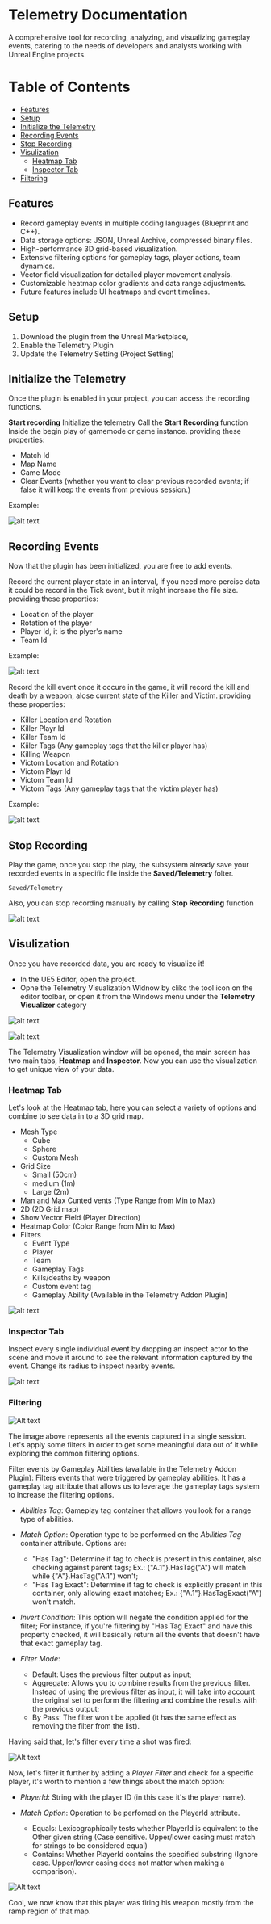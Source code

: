 # Telemetry Documentation

A comprehensive tool for recording, analyzing, and visualizing gameplay events, catering to the needs of developers and analysts working with Unreal Engine projects.

# Table of Contents
- [Features](#features)
- [Setup](#setup)
- [Initialize the Telemetry](#initialize-the-telemetry)
- [Recording Events ](#recording-events-)
- [Stop Recording](#stop-recording)
- [Visulization  ](#visulization--)
    - [Heatmap Tab](#heatmap-tab)
    - [Inspector Tab](#inspector-tab)
- [Filtering](#filtering)

## Features
 - Record gameplay events in multiple coding languages (Blueprint and C++). 
 - Data storage options: JSON, Unreal Archive, compressed binary files. 
 - High-performance 3D grid-based visualization. 
 - Extensive filtering options for gameplay tags, player actions, team dynamics.
 - Vector field visualization for detailed player movement analysis.
 - Customizable heatmap color gradients and data range adjustments.
 - Future features include UI heatmaps and event timelines.

## Setup

 1. Download the plugin from the Unreal Marketplace,
 2. Enable the Telemetry Plugin
 3. Update the Telemetry Setting (Project Setting)

## Initialize the Telemetry

Once the plugin is enabled in your project, you can access the recording functions.

**Start recording**
Initialize the telemetry
Call the **Start Recording** function Inside the begin play of gamemode or game instance. providing these properties:
- Match Id
- Map Name
- Game Mode
- Clear Events (whether you want to clear previous recorded events; if false it will keep the events from previous session.)

Example:

![alt text](image.png)

## Recording Events <a name="recording-events"><a/>
Now that the plugin has been initialized, you are free to add events. 

Record the current player state in an interval, if you need more percise data it could be record in the Tick event, but it might increase the file size. providing these properties:
- Location of the player
- Rotation of the player
- Player Id, it is the plyer's name
- Team Id

Example:

![alt text](image-1.png)


Record the kill event once it occure in the game, it will record the kill and death by a weapon, alose current state of the Killer and Victim. providing these properties:

- Killer Location and Rotation
- Killer Playr Id
- Killer Team Id
- Kiiler Tags (Any gameplay tags that the killer player has)
- Killing Weapon
- Victom Location and Rotation
- Victom Playr Id
- Victom Team Id
- Victom Tags (Any gameplay tags that the victim player has)

Example:

![alt text](image-2.png)

## Stop Recording

Play the game, once you stop the play, the subsystem already save your recorded events in a specific file inside the **Saved/Telemetry** folter.
```
Saved/Telemetry
```

Also, you can stop recording manually by calling **Stop Recording** function

![alt text](image-3.png)

## Visulization  <a name="visualization"/>
Once you have recorded data, you are ready to visualize it!
- In the UE5 Editor, open the project.
- Opne the Telemetry Visualization Widnow by clikc the tool icon on the editor toolbar, or open it from the Windows menu under the **Telemetry Visualizer** category

![alt text](image-4.png)

![alt text](image-5.png)

The Telemetry Visualization window will be opened, the main screen has two main tabs, **Heatmap** and **Inspector**.
Now you can use the visualization to get unique view of your data. 

### Heatmap Tab
Let's look at the Heatmap tab, here you can select a variety of options and combine to see data in to a 3D grid map.

- Mesh Type
    - Cube
    - Sphere
    - Custom Mesh
- Grid Size
    - Small (50cm)
    - medium (1m)
    - Large (2m)
- Man and Max Cunted vents (Type Range from Min to Max)
- 2D (2D Grid map)
- Show Vector Field (Player Direction)
- Heatmap Color (Color Range from Min to Max)
- Filters
    - Event Type
    - Player
    - Team
    - Gameplay Tags
    - Kills/deaths by weapon
    - Custom event tag
    - Gameplay Ability (Available in the Telemetry Addon Plugin)

![alt text](image-6.png)

### Inspector Tab

Inspect every single individual event by dropping an inspect actor to the scene and move it around to see the relevant information captured by the event. Change its radius to inspect nearby events.

![alt text](image-7.png)

### Filtering

![Alt text](image-8.png)

The image above represents all the events captured in a single session. Let's apply some filters in order to get some meaningful data out of it while exploring the common filtering options.

Filter events by Gameplay Abilities (available in the Telemetry Addon Plugin):
Filters events that were triggered by gameplay abilities. It has a gameplay tag attribute that allows us to leverage the gameplay tags system to increase the filtering options. 

* *Abilities Tag*: Gameplay tag container that allows you look for a range type of abilities.

* *Match Option*: Operation type to be performed on the *Abilities Tag* container attribute. Options are:
    * "Has Tag": Determine if tag to check is present in this container, also checking against parent tags; Ex.: {"A.1"}.HasTag("A") will match while {"A"}.HasTag("A.1") won't;
    * "Has Tag Exact": Determine if tag to check is explicitly present in this container, only allowing exact matches; Ex.: {"A.1"}.HasTagExact("A") won't match.

* *Invert Condition*: This option will negate the condition applied for the filter; For instance, if you're filtering by "Has Tag Exact" and have this property checked, it will basically return all the events that doesn't have that exact gameplay tag.

* *Filter Mode*: 
    * Default: Uses the previous filter output as input;
    * Aggregate: Allows you to combine results from the previous filter. Instead of using the previous filter as input, it will take into account the original set to perform the filtering and combine the results with the previous output;
    * By Pass: The filter won't be applied (it has the same effect as removing the filter from the list).

Having said that, let's filter every time a shot was fired:

![Alt text](image-9.png)

Now, let's filter it further by adding a *Player Filter* and check for a specific player, it's worth to mention a few things about the match option:

* *PlayerId*: String with the player ID (in this case it's the player name).

* *Match Option*: Operation to be perfomed on the PlayerId attribute.
    * Equals: Lexicographically tests whether PlayerId is equivalent to the Other given string (Case sensitive. Upper/lower casing must match for strings to be considered equal)
    * Contains: Whether PlayerId contains the specified substring (Ignore case. Upper/lower casing does not matter when making a comparison).

![Alt text](image-10.png)

Cool, we now know that this player was firing his weapon mostly from the ramp region of that map.
